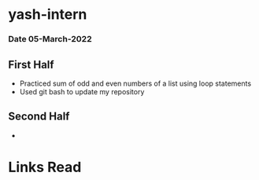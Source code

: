 # yash-intern

### Date 05-March-2022

## First Half
- Practiced sum of odd and even numbers of a list using loop statements
- Used git bash to update my repository

## Second Half
-


# Links Read
